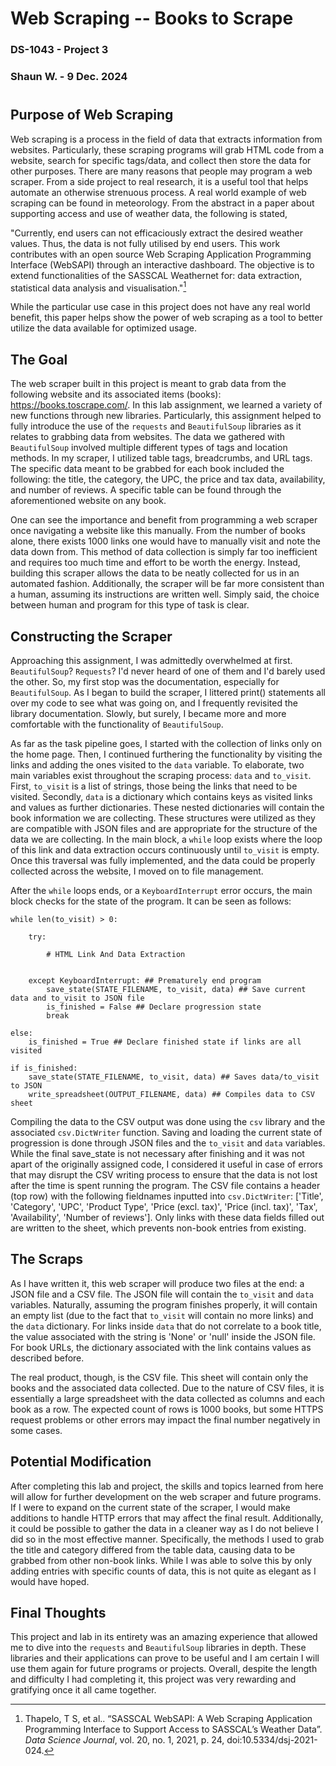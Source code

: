 
# Web Scraping -- Books to Scrape

### DS-1043 - Project 3

### Shaun W. - 9 Dec. 2024

#

## Purpose of Web Scraping

Web scraping is a process in the field of data that extracts information from websites. Particularly, these scraping programs will grab HTML code from a website, search for specific tags/data, and collect then store the data for other purposes. There are many reasons that people may program a web scraper. From a side project to real research, it is a useful tool that helps automate an otherwise strenuous process. A real world example of web scraping can be found in meteorology. From the abstract in a paper about supporting access and use of weather data, the following is stated,

"Currently, end users can not efficaciously extract the desired weather values. Thus, the data is not fully utilised by end users. This work contributes with an open source Web Scraping Application Programming Interface (WebSAPI) through an interactive dashboard. The objective is to extend functionalities of the SASSCAL Weathernet for: data extraction, statistical data analysis and visualisation."[^1]

While the particular use case in this project does not have any real world benefit, this paper helps show the power of web scraping as a tool to better utilize the data available for optimized usage.

## The Goal

The web scraper built in this project is meant to grab data from the following website and its associated items (books): https://books.toscrape.com/. In this lab assignment, we learned a variety of new functions through new libraries. Particularly, this assignment helped to fully introduce the use of the `requests` and `BeautifulSoup` libraries as it relates to grabbing data from websites. The data we gathered with `BeautifulSoup` involved multiple different types of tags and location methods. In my scraper, I utilized table tags, breadcrumbs, and URL tags. The specific data meant to be grabbed for each book included the following: the title, the category, the UPC, the price and tax data, availability, and number of reviews. A specific table can be found through the aforementioned website on any book.

One can see the importance and benefit from programming a web scraper once navigating a website like this manually. From the number of books alone, there exists 1000 links one would have to manually visit and note the data down from. This method of data collection is simply far too inefficient and requires too much time and effort to be worth the energy. Instead, building this scraper allows the data to be neatly collected for us in an automated fashion. Additionally, the scraper will be far more consistent than a human, assuming its instructions are written well. Simply said, the choice between human and program for this type of task is clear.

## Constructing the Scraper

Approaching this assignment, I was admittedly overwhelmed at first. `BeautifulSoup`? `Requests`? I'd never heard of one of them and I'd barely used the other. So, my first stop was the documentation, especially for `BeautifulSoup`. As I began to build the scraper, I littered print() statements all over my code to see what was going on, and I frequently revisited the library documentation. Slowly, but surely, I became more and more comfortable with the functionality of `BeautifulSoup`.

As far as the task pipeline goes, I started with the collection of links only on the home page. Then, I continued furthering the functionality by visiting the links and adding the ones visited to the `data` variable. To elaborate, two main variables exist throughout the scraping process: `data` and `to_visit`. First, `to_visit` is a list of strings, those being the links that need to be visited. Secondly, `data` is a dictionary which contains keys as visited links and values as further dictionaries. These nested dictionaries will contain the book information we are collecting. These structures were utilized as they are compatible with JSON files and are appropriate for the structure of the data we are collecting. In the main block, a `while` loop exists where the loop of this link and data extraction occurs continuously until `to_visit` is empty. Once this traversal was fully implemented, and the data could be properly collected across the website, I moved on to file management.

After the `while` loops ends, or a `KeyboardInterrupt` error occurs, the main block checks for the state of the program. It can be seen as follows: 


    while len(to_visit) > 0:
        
        try:
            
            # HTML Link And Data Extraction
            

        except KeyboardInterrupt: ## Prematurely end program
            save_state(STATE_FILENAME, to_visit, data) ## Save current data and to_visit to JSON file
            is_finished = False ## Declare progression state
            break
            
    else:
        is_finished = True ## Declare finished state if links are all visited
        
    if is_finished:
        save_state(STATE_FILENAME, to_visit, data) ## Saves data/to_visit to JSON
        write_spreadsheet(OUTPUT_FILENAME, data) ## Compiles data to CSV sheet

Compiling the data to the CSV output was done using the `csv` library and the associated `csv.DictWriter` function. Saving and loading the current state of progression is done through JSON files and the `to_visit` and `data` variables. While the final save_state is not necessary after finishing and it was not apart of the originally assigned code, I considered it useful in case of errors that may disrupt the CSV writing process to ensure that the data is not lost after the time is spent running the program. The CSV file contains a header (top row) with the following fieldnames inputted into `csv.DictWriter`: ['Title', 'Category', 'UPC', 'Product Type', 'Price (excl. tax)', 'Price (incl. tax)', 'Tax', 'Availability', 'Number of reviews']. Only links with these data fields filled out are written to the sheet, which prevents non-book entries from existing.

## The Scraps

As I have written it, this web scraper will produce two files at the end: a JSON file and a CSV file. The JSON file will contain the `to_visit` and `data` variables. Naturally, assuming the program finishes properly, it will contain an empty list (due to the fact that `to_visit` will contain no more links) and the `data` dictionary. For links inside `data` that do not correlate to a book title, the value associated with the string is 'None' or 'null' inside the JSON file. For book URLs, the dictionary associated with the link contains values as described before. 

The real product, though, is the CSV file. This sheet will contain only the books and the associated data collected. Due to the nature of CSV files, it is essentially a large spreadsheet with the data collected as columns and each book as a row. The expected count of rows is 1000 books, but some HTTPS request problems or other errors may impact the final number negatively in some cases.

## Potential Modification

After completing this lab and project, the skills and topics learned from here will allow for further development on the web scraper and future programs. If I were to expand on the current state of the scraper, I would make additions to handle HTTP errors that may affect the final result. Additionally, it could be possible to gather the data in a cleaner way as I do not believe I did so in the most effective manner. Specifically, the methods I used to grab the title and category differed from the table data, causing data to be grabbed from other non-book links. While I was able to solve this by only adding entries with specific counts of data, this is not quite as elegant as I would have hoped.

## Final Thoughts

This project and lab in its entirety was an amazing experience that allowed me to dive into the `requests` and `BeautifulSoup` libraries in depth. These libraries and their applications can prove to be useful and I am certain I will use them again for future programs or projects. Overall, despite the length and difficulty I had completing it, this project was very rewarding and gratifying once it all came together.

[^1]:Thapelo, T S, et al.. “SASSCAL WebSAPI: A Web Scraping Application Programming Interface to Support Access to SASSCAL’s Weather Data”. <i>Data Science Journal</i>, vol. 20, no. 1, 2021, p. 24, doi:10.5334/dsj-2021-024. 